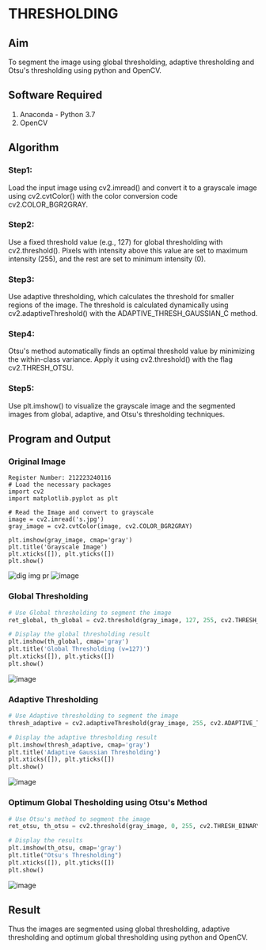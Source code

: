 # THRESHOLDING
## Aim
To segment the image using global thresholding, adaptive thresholding and Otsu's thresholding using python and OpenCV.

## Software Required
1. Anaconda - Python 3.7
2. OpenCV

## Algorithm

### Step1:
Load the input image using cv2.imread() and convert it to a grayscale image using cv2.cvtColor() with the color conversion code cv2.COLOR_BGR2GRAY.

### Step2:
Use a fixed threshold value (e.g., 127) for global thresholding with cv2.threshold(). Pixels with intensity above this value are set to maximum intensity (255), and the rest are set to minimum intensity (0).

### Step3:
Use adaptive thresholding, which calculates the threshold for smaller regions of the image. The threshold is calculated dynamically using cv2.adaptiveThreshold() with the ADAPTIVE_THRESH_GAUSSIAN_C method.

### Step4:
Otsu's method automatically finds an optimal threshold value by minimizing the within-class variance. Apply it using cv2.threshold() with the flag cv2.THRESH_OTSU.

### Step5:
Use plt.imshow() to visualize the grayscale image and the segmented images from global, adaptive, and Otsu's thresholding techniques.

## Program and Output

### Original Image
```Developed By: Ponguru Aasrith Sairam
Register Number: 212223240116
# Load the necessary packages
import cv2
import matplotlib.pyplot as plt

# Read the Image and convert to grayscale
image = cv2.imread('s.jpg')
gray_image = cv2.cvtColor(image, cv2.COLOR_BGR2GRAY)

plt.imshow(gray_image, cmap='gray')
plt.title('Grayscale Image')
plt.xticks([]), plt.yticks([])
plt.show()
```
![dig img pr](https://github.com/user-attachments/assets/1b27ea79-a11a-489c-a8db-b83f8f5da269)
![image](https://github.com/user-attachments/assets/3a734474-251c-4504-9b55-20fffe732989)



### Global Thresholding

```python
# Use Global thresholding to segment the image
ret_global, th_global = cv2.threshold(gray_image, 127, 255, cv2.THRESH_BINARY)

# Display the global thresholding result
plt.imshow(th_global, cmap='gray')
plt.title('Global Thresholding (v=127)')
plt.xticks([]), plt.yticks([])
plt.show()
```

![image](https://github.com/user-attachments/assets/be1d2035-c0bb-4827-84fa-d350ba1cc788)





### Adaptive Thresholding
```python
# Use Adaptive thresholding to segment the image
thresh_adaptive = cv2.adaptiveThreshold(gray_image, 255, cv2.ADAPTIVE_THRESH_GAUSSIAN_C,cv2.THRESH_BINARY, 11, 2)

# Display the adaptive thresholding result
plt.imshow(thresh_adaptive, cmap='gray')
plt.title('Adaptive Gaussian Thresholding')
plt.xticks([]), plt.yticks([])
plt.show()
```
![image](https://github.com/user-attachments/assets/dd290c93-6f8d-43b4-b71e-508252a0bbc3)



### Optimum Global Thesholding using Otsu's Method
```python
# Use Otsu's method to segment the image 
ret_otsu, th_otsu = cv2.threshold(gray_image, 0, 255, cv2.THRESH_BINARY + cv2.THRESH_OTSU)

# Display the results
plt.imshow(th_otsu, cmap='gray')
plt.title("Otsu's Thresholding")
plt.xticks([]), plt.yticks([])
plt.show()
```


![image](https://github.com/user-attachments/assets/8cad018c-b814-4db4-b47d-bb1e7356d487)




## Result
Thus the images are segmented using global thresholding, adaptive thresholding and optimum global thresholding using python and OpenCV.
